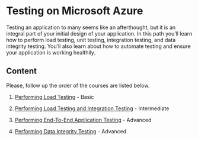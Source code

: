 # Testing on Microsoft Azure
Testing an application to many seems like an afterthought, but it is an integral part of your initial design of your application. In this path you’ll learn how to perform load testing, unit testing, integration testing, and data integrity testing. You’ll also learn about how to automate testing and ensure your application is working healthily.

## Content

Please, follow up the order of the courses are listed below.

1. [Performing Load Testing](https://app.pluralsight.com/library/courses/microsoft-azure-load-testing-performing) - Basic

2. [Performing Load Testing and Integration Testing](https://app.pluralsight.com/library/courses/microsoft-azure-unit-integration-testing-performing) - Intermediate

3. [Performing End-To-End Application Testing](https://app.pluralsight.com/library/courses/microsoft-azure-end-to-end-automated-testing-performing) - Advanced

4. [Performing Data Integrity Testing](https://app.pluralsight.com/library/courses/microsoft-azure-data-integrity-testing-performing) - Advanced